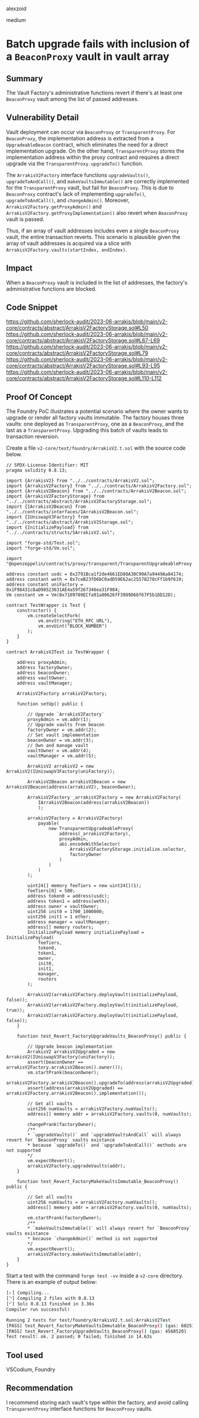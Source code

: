 alexzoid

medium

# Batch upgrade fails with inclusion of a `BeaconProxy` vault in vault array

## Summary
The Vault Factory's administrative functions revert if there's at least one `BeaconProxy` vault among the list of passed addresses.

## Vulnerability Detail
Vault deployment can occur via `BeaconProxy` or `TransparentProxy`. For `BeaconProxy`, the implementation address is extracted from a `UpgradeableBeacon` contract, which eliminates the need for a direct implementation upgrade. On the other hand, `TransparentProxy` stores the implementation address within the proxy contract and requires a direct upgrade via the `TransparentProxy.upgradeTo()` function.

The `ArrakisV2Factory` interface functions `upgradeVaults()`, `upgradeToAndCall()`, and `makeVaultsImmutable()` are correctly implemented for the `TransparentProxy` vault, but fail for `BeaconProxy`. This is due to `BeaconProxy` contract's lack of implementing `upgradeTo()`, `upgradeToAndCall()`, and `changeAdmin()`. Moreover, `ArrakisV2Factory.getProxyAdmin()` and `ArrakisV2Factory.getProxyImplementation()` also revert when `BeaconProxy` vault is passed.

Thus, if an array of vault addresses includes even a single `BeaconProxy` vault, the entire transaction reverts. This scenario is plausible given the array of vault addresses is acquired via a slice with `ArrakisV2Factory.vaults(startIndex, endIndex)`.

## Impact
When a `BeaconProxy` vault is included in the list of addresses, the factory's administrative functions are blocked.

## Code Snippet
https://github.com/sherlock-audit/2023-06-arrakis/blob/main/v2-core/contracts/abstract/ArrakisV2FactoryStorage.sol#L50
https://github.com/sherlock-audit/2023-06-arrakis/blob/main/v2-core/contracts/abstract/ArrakisV2FactoryStorage.sol#L67-L69
https://github.com/sherlock-audit/2023-06-arrakis/blob/main/v2-core/contracts/abstract/ArrakisV2FactoryStorage.sol#L79
https://github.com/sherlock-audit/2023-06-arrakis/blob/main/v2-core/contracts/abstract/ArrakisV2FactoryStorage.sol#L93-L95
https://github.com/sherlock-audit/2023-06-arrakis/blob/main/v2-core/contracts/abstract/ArrakisV2FactoryStorage.sol#L110-L112

## Proof Of Concept
The Foundry PoC illustrates a potential scenario where the owner wants to upgrade or render all factory vaults immutable. The factory houses three vaults: one deployed as `TransparentProxy`, one as a `BeaconProxy`, and the last as a `TransparentProxy`. Upgrading this batch of vaults leads to transaction reversion.

Create a file `v2-core/test/foundry/ArrakisV2.t.sol` with the source code below.
```solidity
// SPDX-License-Identifier: MIT
pragma solidity 0.8.13;

import {ArrakisV2} from "../../contracts/ArrakisV2.sol";
import {ArrakisV2Factory} from "../../contracts/ArrakisV2Factory.sol";
import {ArrakisV2Beacon} from "../../contracts/ArrakisV2Beacon.sol";
import {ArrakisV2FactoryStorage} from "../../contracts/abstract/ArrakisV2FactoryStorage.sol";
import {IArrakisV2Beacon} from "../../contracts/interfaces/IArrakisV2Beacon.sol";
import {IUniswapV3Factory} from "../../contracts/abstract/ArrakisV2Storage.sol";
import {InitializePayload} from "../../contracts/structs/SArrakisV2.sol";

import "forge-std/Test.sol";
import "forge-std/Vm.sol";

import "@openzeppelin/contracts/proxy/transparent/TransparentUpgradeableProxy.sol";

address constant usdc = 0x2791Bca1f2de4661ED88A30C99A7a9449Aa84174;
address constant weth = 0x7ceB23fD6bC0adD59E62ac25578270cFf1b9f619;
address constant uniFactory = 0x1F98431c8aD98523631AE4a59f267346ea31F984;
Vm constant vm = Vm(0x7109709ECfa91a80626fF3989D68f67F5b1DD12D);

contract TestWrapper is Test {
    constructor() {
        vm.createSelectFork(
            vm.envString("ETH_RPC_URL"),
            vm.envUint("BLOCK_NUMBER")
        );
    }
}

contract ArrakisV2Test is TestWrapper {

    address proxyAdmin;
    address factoryOwner;
    address beaconOwner;
    address vaultOwner;
    address vaultManager;

    ArrakisV2Factory arrakisV2Factory;

    function setUp() public {

        // Upgrade `ArrakisV2Factory`
        proxyAdmin = vm.addr(1);
        // Upgrade vaults from beacon
        factoryOwner = vm.addr(2);
        // Set vault implementation
        beaconOwner = vm.addr(3);
        // Own and manage vault
        vaultOwner = vm.addr(4);
        vaultManager = vm.addr(5);

        ArrakisV2 arrakisV2 = new ArrakisV2(IUniswapV3Factory(uniFactory));

        ArrakisV2Beacon arrakisV2Beacon = new ArrakisV2Beacon(address(arrakisV2), beaconOwner);

        ArrakisV2Factory _arrakisV2Factory = new ArrakisV2Factory(
            IArrakisV2Beacon(address(arrakisV2Beacon))
            );

        arrakisV2Factory = ArrakisV2Factory(
            payable(
                new TransparentUpgradeableProxy(
                    address(_arrakisV2Factory),
                    proxyAdmin,
                    abi.encodeWithSelector(
                        ArrakisV2FactoryStorage.initialize.selector,
                        factoryOwner
                    )
                )
            )
        );  

        uint24[] memory feeTiers = new uint24[](1);
        feeTiers[0] = 500;
        address token0 = address(usdc);
        address token1 = address(weth);
        address owner = vaultOwner;
        uint256 init0 = 1700_1000000;
        uint256 init1 = 1 ether;
        address manager = vaultManager;
        address[] memory routers;
        InitializePayload memory initializePayload = InitializePayload(
            feeTiers, 
            token0,
            token1,
            owner,
            init0,
            init1,
            manager,
            routers
        );

        ArrakisV2(arrakisV2Factory.deployVault(initializePayload, false));
        ArrakisV2(arrakisV2Factory.deployVault(initializePayload, true));
        ArrakisV2(arrakisV2Factory.deployVault(initializePayload, false));
    }

    function test_Revert_FactoryUpgradeVaults_BeaconProxy() public {
        
        // Upgrade beacon implemantation
        ArrakisV2 arrakisV2Upgraded = new ArrakisV2(IUniswapV3Factory(uniFactory));
        assert(beaconOwner == arrakisV2Factory.arrakisV2Beacon().owner());
        vm.startPrank(beaconOwner);
        arrakisV2Factory.arrakisV2Beacon().upgradeTo(address(arrakisV2Upgraded));
        assert(address(arrakisV2Upgraded) == arrakisV2Factory.arrakisV2Beacon().implementation());
        
        // Get all vaults 
        uint256 numVaults = arrakisV2Factory.numVaults();
        address[] memory addr = arrakisV2Factory.vaults(0, numVaults);

        changePrank(factoryOwner);
        /** 
        * `upgradeVaults()` and `upgradeVaultsAndCall` will always revert for `BeaconProxy` vaults existance
        * because `upgradeTo()` and `upgradeToAndCall()` methods are not supported
        */
        vm.expectRevert();
        arrakisV2Factory.upgradeVaults(addr);        
    }

    function test_Revert_FactoryMakeVaultsImmutable_BeaconProxy() public {
                
        // Get all vaults 
        uint256 numVaults = arrakisV2Factory.numVaults();
        address[] memory addr = arrakisV2Factory.vaults(0, numVaults);

        vm.startPrank(factoryOwner);
        /** 
        * `makeVaultsImmutable()` will always revert for `BeaconProxy` vaults existance
        * because `changeAdmin()` method is not supported
        */
        vm.expectRevert();
        arrakisV2Factory.makeVaultsImmutable(addr);
    }
}
```

Start a test with the command `forge test -vv` inside a `v2-core` directory. There is an example of output below:
```bash
[⠆] Compiling...
[⠑] Compiling 2 files with 0.8.13
[⠊] Solc 0.8.13 finished in 3.36s
Compiler run successful!

Running 2 tests for test/foundry/ArrakisV2.t.sol:ArrakisV2Test
[PASS] test_Revert_FactoryMakeVaultsImmutable_BeaconProxy() (gas: 60251)
[PASS] test_Revert_FactoryUpgradeVaults_BeaconProxy() (gas: 4568520)
Test result: ok. 2 passed; 0 failed; finished in 14.63s
```

## Tool used
VSCodium, Foundry

## Recommendation
I recommend storing each vault's type within the factory, and avoid calling `TransparentProxy` interface functions for `BeaconProxy` vaults.